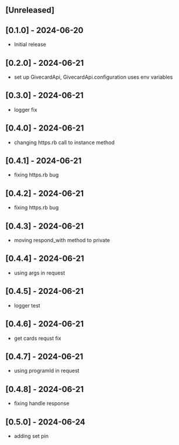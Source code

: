 ## [Unreleased]

## [0.1.0] - 2024-06-20

- Initial release

## [0.2.0] - 2024-06-21

- set up GivecardApi, GivecardApi.configuration uses env variables

## [0.3.0] - 2024-06-21

- logger fix

## [0.4.0] - 2024-06-21

- changing https.rb call to instance method

## [0.4.1] - 2024-06-21

- fixing https.rb bug

## [0.4.2] - 2024-06-21

- fixing https.rb bug

## [0.4.3] - 2024-06-21

- moving respond_with method to private

## [0.4.4] - 2024-06-21

- using args in request

## [0.4.5] - 2024-06-21

- logger test

## [0.4.6] - 2024-06-21

- get cards requst fix

## [0.4.7] - 2024-06-21

- using programId in request

## [0.4.8] - 2024-06-21

- fixing handle response

## [0.5.0] - 2024-06-24

- adding set pin